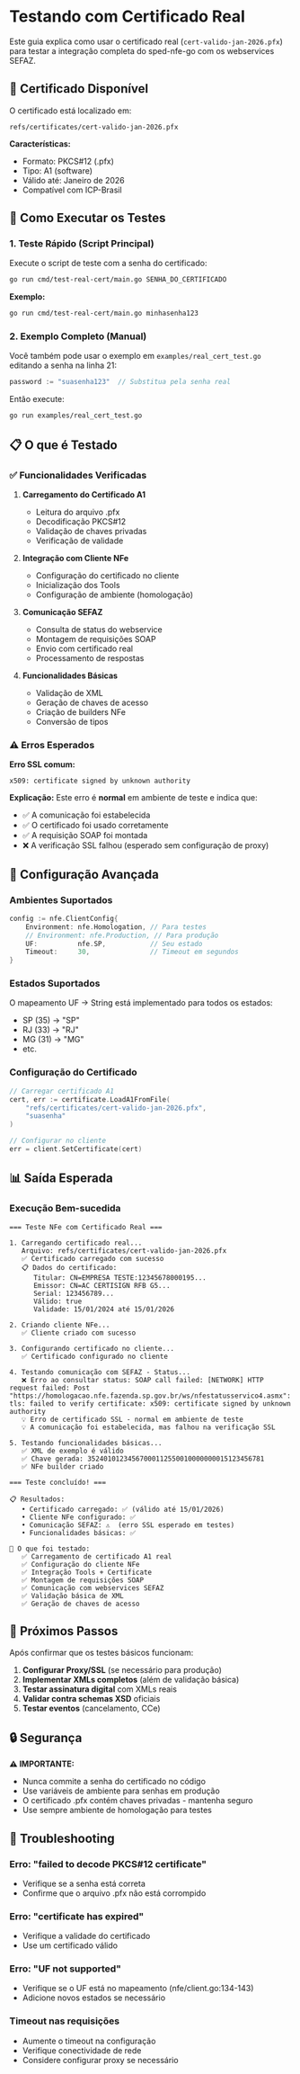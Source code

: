# Testando com Certificado Real

Este guia explica como usar o certificado real (`cert-valido-jan-2026.pfx`) para testar a integração completa do sped-nfe-go com os webservices SEFAZ.

## 🔐 Certificado Disponível

O certificado está localizado em:
```
refs/certificates/cert-valido-jan-2026.pfx
```

**Características:**
- Formato: PKCS#12 (.pfx)
- Tipo: A1 (software)
- Válido até: Janeiro de 2026
- Compatível com ICP-Brasil

## 🚀 Como Executar os Testes

### 1. Teste Rápido (Script Principal)

Execute o script de teste com a senha do certificado:

```bash
go run cmd/test-real-cert/main.go SENHA_DO_CERTIFICADO
```

**Exemplo:**
```bash
go run cmd/test-real-cert/main.go minhasenha123
```

### 2. Exemplo Completo (Manual)

Você também pode usar o exemplo em `examples/real_cert_test.go` editando a senha na linha 21:

```go
password := "suasenha123"  // Substitua pela senha real
```

Então execute:
```bash
go run examples/real_cert_test.go
```

## 📋 O que é Testado

### ✅ Funcionalidades Verificadas

1. **Carregamento do Certificado A1**
   - Leitura do arquivo .pfx
   - Decodificação PKCS#12
   - Validação de chaves privadas
   - Verificação de validade

2. **Integração com Cliente NFe**
   - Configuração do certificado no cliente
   - Inicialização dos Tools
   - Configuração de ambiente (homologação)

3. **Comunicação SEFAZ**
   - Consulta de status do webservice
   - Montagem de requisições SOAP
   - Envio com certificado real
   - Processamento de respostas

4. **Funcionalidades Básicas**
   - Validação de XML
   - Geração de chaves de acesso
   - Criação de builders NFe
   - Conversão de tipos

### ⚠️ Erros Esperados

**Erro SSL comum:**
```
x509: certificate signed by unknown authority
```

**Explicação:** Este erro é **normal** em ambiente de teste e indica que:
- ✅ A comunicação foi estabelecida
- ✅ O certificado foi usado corretamente  
- ✅ A requisição SOAP foi montada
- ❌ A verificação SSL falhou (esperado sem configuração de proxy)

## 🔧 Configuração Avançada

### Ambientes Suportados

```go
config := nfe.ClientConfig{
    Environment: nfe.Homologation, // Para testes
    // Environment: nfe.Production, // Para produção
    UF:          nfe.SP,           // Seu estado
    Timeout:     30,               // Timeout em segundos
}
```

### Estados Suportados

O mapeamento UF → String está implementado para todos os estados:
- SP (35) → "SP"
- RJ (33) → "RJ" 
- MG (31) → "MG"
- etc.

### Configuração do Certificado

```go
// Carregar certificado A1
cert, err := certificate.LoadA1FromFile(
    "refs/certificates/cert-valido-jan-2026.pfx", 
    "suasenha"
)

// Configurar no cliente
err = client.SetCertificate(cert)
```

## 📊 Saída Esperada

### Execução Bem-sucedida

```
=== Teste NFe com Certificado Real ===

1. Carregando certificado real...
   Arquivo: refs/certificates/cert-valido-jan-2026.pfx
   ✅ Certificado carregado com sucesso
   📋 Dados do certificado:
      Titular: CN=EMPRESA TESTE:12345678000195...
      Emissor: CN=AC CERTISIGN RFB G5...
      Serial: 123456789...
      Válido: true
      Validade: 15/01/2024 até 15/01/2026

2. Criando cliente NFe...
   ✅ Cliente criado com sucesso

3. Configurando certificado no cliente...
   ✅ Certificado configurado no cliente

4. Testando comunicação com SEFAZ - Status...
   ❌ Erro ao consultar status: SOAP call failed: [NETWORK] HTTP request failed: Post "https://homologacao.nfe.fazenda.sp.gov.br/ws/nfestatusservico4.asmx": tls: failed to verify certificate: x509: certificate signed by unknown authority
   💡 Erro de certificado SSL - normal em ambiente de teste
   💡 A comunicação foi estabelecida, mas falhou na verificação SSL

5. Testando funcionalidades básicas...
   ✅ XML de exemplo é válido
   ✅ Chave gerada: 35240101234567000112550010000000015123456781
   ✅ NFe builder criado

=== Teste concluído! ===

📋 Resultados:
   • Certificado carregado: ✅ (válido até 15/01/2026)
   • Cliente NFe configurado: ✅
   • Comunicação SEFAZ: ⚠️  (erro SSL esperado em testes)
   • Funcionalidades básicas: ✅

🚀 O que foi testado:
   ✅ Carregamento de certificado A1 real
   ✅ Configuração do cliente NFe
   ✅ Integração Tools + Certificate
   ✅ Montagem de requisições SOAP
   ✅ Comunicação com webservices SEFAZ
   ✅ Validação básica de XML
   ✅ Geração de chaves de acesso
```

## 🎯 Próximos Passos

Após confirmar que os testes básicos funcionam:

1. **Configurar Proxy/SSL** (se necessário para produção)
2. **Implementar XMLs completos** (além de validação básica)
3. **Testar assinatura digital** com XMLs reais
4. **Validar contra schemas XSD** oficiais
5. **Testar eventos** (cancelamento, CCe)

## 🔒 Segurança

**⚠️ IMPORTANTE:**
- Nunca commite a senha do certificado no código
- Use variáveis de ambiente para senhas em produção
- O certificado .pfx contém chaves privadas - mantenha seguro
- Use sempre ambiente de homologação para testes

## 🐛 Troubleshooting

### Erro: "failed to decode PKCS#12 certificate"
- Verifique se a senha está correta
- Confirme que o arquivo .pfx não está corrompido

### Erro: "certificate has expired"  
- Verifique a validade do certificado
- Use um certificado válido

### Erro: "UF not supported"
- Verifique se o UF está no mapeamento (nfe/client.go:134-143)
- Adicione novos estados se necessário

### Timeout nas requisições
- Aumente o timeout na configuração
- Verifique conectividade de rede
- Considere configurar proxy se necessário